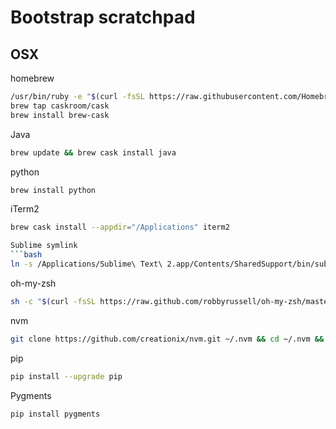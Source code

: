 # Bootstrap scratchpad

## OSX
homebrew
```bash
/usr/bin/ruby -e "$(curl -fsSL https://raw.githubusercontent.com/Homebrew/install/master/install)"
brew tap caskroom/cask
brew install brew-cask
```
Java
```bash
brew update && brew cask install java
```

python
```bash
brew install python
```

iTerm2
```bash
brew cask install --appdir="/Applications" iterm2

Sublime symlink
```bash
ln -s /Applications/Sublime\ Text\ 2.app/Contents/SharedSupport/bin/subl ~/bin/subl
```

oh-my-zsh
```bash
sh -c "$(curl -fsSL https://raw.github.com/robbyrussell/oh-my-zsh/master/tools/install.sh)"
```

nvm
```bash
git clone https://github.com/creationix/nvm.git ~/.nvm && cd ~/.nvm && git checkout `git describe --abbrev=0 --tags`
```

pip
```bash
pip install --upgrade pip
```

Pygments
```bash
pip install pygments
```
